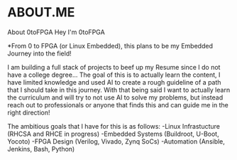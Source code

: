 # ABOUT.ME
About 0toFPGA
Hey I'm 0toFPGA

*From 0 to FPGA (or Linux Embedded), this plans to be my Embedded Journey into the field!

I am building a full stack of projects to beef up my Resume since I do not have a college degree... 
The goal of this is to actually learn the content, I have limited knowledge and used AI to create a rough guideline of a path that I should take in this journey. 
With that being said I want to actually learn the curriculum and will try to not use AI to solve my problems, 
but instead reach out to professionals or anyone that finds this and can guide me in the right direction!

The ambitious goals that I have for this is as follows:
-Linux Infrastucture (RHCSA and RHCE in progress)
-Embedded Systems (Buildroot, U-Boot, Yocoto)
-FPGA Design (Verilog, Vivado, Zynq SoCs)
-Automation (Ansible, Jenkins, Bash, Python)

